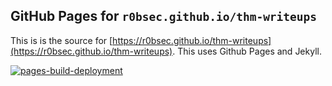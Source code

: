 ## GitHub Pages for `r0bsec.github.io/thm-writeups`

This is is the source for [https://r0bsec.github.io/thm-writeups](https://r0bsec.github.io/thm-writeups). This uses Github Pages and Jekyll.

[![pages-build-deployment](https://github.com/r0bsec/thm-writeups/actions/workflows/pages/pages-build-deployment/badge.svg)](https://github.com/r0bsec/thm-writeups/actions/workflows/pages/pages-build-deployment)
